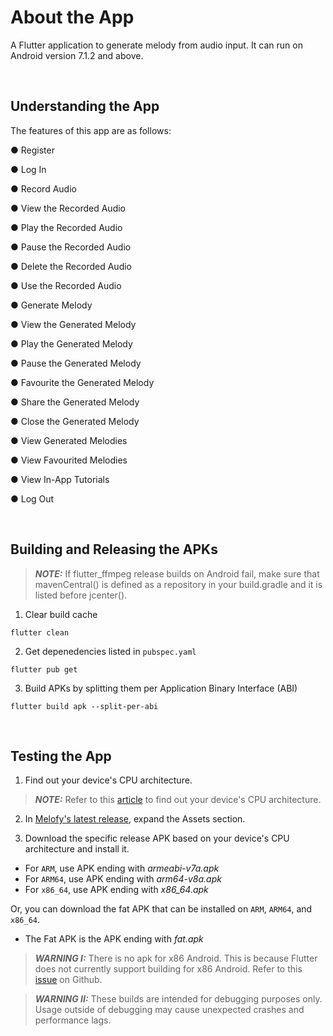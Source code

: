 # About the App

A Flutter application to generate melody from audio input. It can run on Android version 7.1.2 and above. 

</br> 

## Understanding the App

The features of this app are as follows: 

● Register

● Log In

● Record Audio

● View the Recorded Audio

● Play the Recorded Audio

● Pause the Recorded Audio

● Delete the Recorded Audio

● Use the Recorded Audio

● Generate Melody

● View the Generated Melody

● Play the Generated Melody

● Pause the Generated Melody

● Favourite the Generated Melody

● Share the Generated Melody

● Close the Generated Melody

● View Generated Melodies

● View Favourited Melodies

● View In-App Tutorials

● Log Out

</br> 

## Building and Releasing the APKs

> **_NOTE:_** If flutter_ffmpeg release builds on Android fail, make sure that mavenCentral() is defined as a repository in your build.gradle and it is listed before jcenter().

1. Clear build cache

```
flutter clean
```

2. Get depenedencies listed in `pubspec.yaml`

```
flutter pub get
```

3. Build APKs by splitting them per Application Binary Interface (ABI)

```
flutter build apk --split-per-abi
```

</br> 

## Testing the App

1. Find out your device's CPU architecture.

> **_NOTE:_**  Refer to this [article](https://android.gadgethacks.com/how-to/android-basics-see-what-kind-processor-you-have-arm-arm64-x86-0168051/) to find out your device's CPU architecture.

2. In [Melofy's latest release](https://github.com/ariessa/Melofy/releases/latest), expand the Assets section.

3. Download the specific release APK based on your device's CPU architecture and install it.

+ For `ARM`, use APK ending with _armeabi-v7a.apk_
+ For `ARM64`, use APK ending with _arm64-v8a.apk_
+ For `x86_64`, use APK ending with _x86_64.apk_

Or, you can download the fat APK that can be installed on `ARM`, `ARM64`, and `x86_64`.

+ The Fat APK is the APK ending with _fat.apk_

> **_WARNING I:_** There is no apk for x86 Android. This is because Flutter does not currently support building for x86 Android. Refer to this [issue](https://github.com/flutter/flutter/issues/9253) on Github.

> **_WARNING II:_** These builds are intended for debugging purposes only. Usage outside of debugging may cause unexpected crashes and performance lags. 



